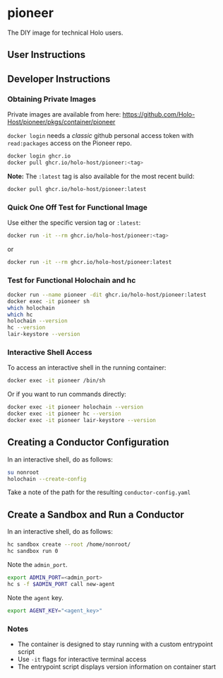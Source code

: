 # pioneer

The DIY image for technical Holo users.

## User Instructions

## Developer Instructions

### Obtaining Private Images

Private images are available from here:
https://github.com/Holo-Host/pioneer/pkgs/container/pioneer

`docker login` needs a *classic* github personal access token with `read:packages` access on the Pioneer repo.

```sh
docker login ghcr.io
docker pull ghcr.io/holo-host/pioneer:<tag>
```

**Note:** The `:latest` tag is also available for the most recent build:

```sh
docker pull ghcr.io/holo-host/pioneer:latest
```

### Quick One Off Test for Functional Image

Use either the specific version tag or `:latest`:

```sh
docker run -it --rm ghcr.io/holo-host/pioneer:<tag>
```

or

```sh
docker run -it --rm ghcr.io/holo-host/pioneer:latest
```

### Test for Functional Holochain and hc

```sh
docker run --name pioneer -dit ghcr.io/holo-host/pioneer:latest
docker exec -it pioneer sh
which holochain
which hc
holochain --version
hc --version
lair-keystore --version
```

### Interactive Shell Access

To access an interactive shell in the running container:

```sh
docker exec -it pioneer /bin/sh
```

Or if you want to run commands directly:

```sh
docker exec -it pioneer holochain --version
docker exec -it pioneer hc --version
docker exec -it pioneer lair-keystore --version
```

## Creating a Conductor Configuration

In an interactive shell, do as follows:

```sh
su nonroot
holochain --create-config
```

Take a note of the path for the resulting `conductor-config.yaml`

## Create a Sandbox and Run a Conductor

In an interactive shell, do as follows:

```sh
hc sandbox create --root /home/nonroot/
hc sandbox run 0
```

Note the `admin_port`.

```sh
export ADMIN_PORT=<admin_port>
hc s -f $ADMIN_PORT call new-agent
```

Note the `agent` key.

```sh
export AGENT_KEY="<agent_key>"
```

### Notes

- The container is designed to stay running with a custom entrypoint script
- Use `-it` flags for interactive terminal access
- The entrypoint script displays version information on container start

